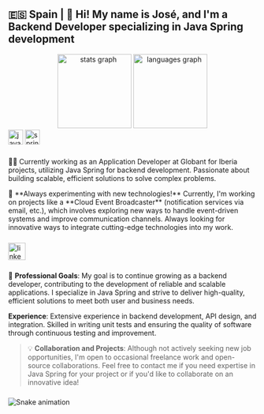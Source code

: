 <h2 align="left">🇪🇸 Spain | 👋 Hi! My name is José, and I'm a Backend Developer specializing in Java Spring development</h2>

<div align="center">
  <img src="https://github-readme-stats.vercel.app/api?username=J4C62&hide_title=false&hide_rank=false&show_icons=true&include_all_commits=true&count_private=true&disable_animations=false&theme=dracula&locale=en&hide_border=false" height="150" alt="stats graph"  />
  <img src="https://github-readme-stats.vercel.app/api/top-langs?username=J4C62&locale=en&hide_title=false&layout=compact&card_width=320&langs_count=5&theme=dracula&hide_border=false" height="150" alt="languages graph"  />
</div>

<div align="left">
  <img src="https://cdn.jsdelivr.net/gh/devicons/devicon/icons/java/java-original.svg" height="30" alt="java logo" />
  <img src="https://cdn.jsdelivr.net/gh/devicons/devicon/icons/spring/spring-original.svg" height="30" alt="spring logo" />
</div>

###

<p align="left">👨‍💻 Currently working as an Application Developer at Globant for Iberia projects, utilizing Java Spring for backend development. Passionate about building scalable, efficient solutions to solve complex problems.</p>

<p align="left">🌱 **Always experimenting with new technologies!** Currently, I'm working on projects like a **Cloud Event Broadcaster** (notification services via email, etc.), which involves exploring new ways to handle event-driven systems and improve communication channels. Always looking for innovative ways to integrate cutting-edge technologies into my work.</p>

###

<div align="left">
  <a href="https://www.linkedin.com/in/jose-antonio-fernandez-gonzalez/">
    <img src="https://img.shields.io/static/v1?message=LinkedIn&logo=linkedin&label=&color=0077B5&logoColor=white&labelColor=&style=for-the-badge" height="35" alt="linkedin logo" />
  </a>
</div>

###

🎯 **Professional Goals**: My goal is to continue growing as a backend developer, contributing to the development of reliable and scalable applications. 
I specialize in Java Spring and strive to deliver high-quality, efficient solutions to meet both user and business needs.</p>

**Experience**: Extensive experience in backend development, API design, and integration. Skilled in writing unit tests and ensuring the quality of software through continuous testing and improvement.</p>

>💡 **Collaboration and Projects**: Although not actively seeking new job opportunities,
>I'm open to occasional freelance work and open-source collaborations.
>Feel free to contact me if you need expertise in Java Spring for your project or if you'd like to collaborate on an innovative idea!</p>

###

<div align="left">
  <img src="https://profile-readme-generator.com/assets/snake.svg" alt="Snake animation" />
</div>

